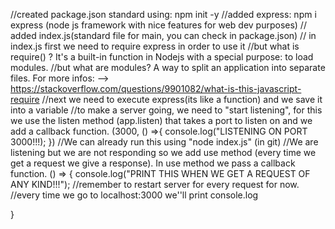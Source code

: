 //created package.json standard using: npm init -y
//added express: npm i express (node js framework with nice features for web dev purposes)
// added index.js(standard file for main, you can check in package.json)
// in index.js first we need to require express in order to use it
//but what is require() ? It's a built-in function in Nodejs with a special purpose: to load modules.
//but what are modules? A way to split an application into separate files. For more infos: --> https://stackoverflow.com/questions/9901082/what-is-this-javascript-require
//next we need to execute express(its like a function) and we save it into a variable
//to make a server going, we need to "start listening", for this we use the listen method (app.listen) that takes a port to listen on and we add a callback function. (3000, () =>{
    console.log("LISTENING ON PORT 3000!!!);
})
//We can already run this using "node index.js" (in git)
//We are listening but we are not responding so we add use method (every time we get a request we give a response). In use method we pass a callback function. () => {
    console.log("PRINT THIS WHEN WE GET A REQUEST OF ANY KIND!!!");
//remember to restart server for every request for now.
//every time we go to localhost:3000 we''ll print console.log   

}






